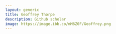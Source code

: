 ```yaml
---
layout: generic
title: Geoffrey Thorpe
description: Github scholar
image: https://image.ibb.co/mM6Z0F/Geoffrey.png
---
```

